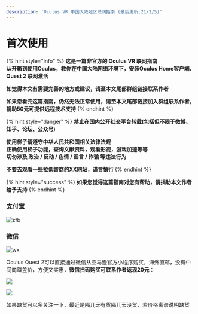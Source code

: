```yaml
---
description: 'Oculus VR 中国大陆地区联网指南 (最后更新:21/2/5)'
---
```


# 首次使用

{% hint style="info" %}
**这是一篇非官方的 Oculus VR 联网指南  
从开箱到使用Oculus，教你在中国大陆网络环境下，安装Oculus Home客户端、Quest 2 联网激活**

**如觉得本文有需要完善的地方或建议，请至本文尾部群组链接联系作者**

**如果您看完这篇指南，仍然无法正常使用，请至本文尾部链接加入群组联系作者，捐助50元可提供远程技术支持**
{% endhint %}

{% hint style="danger" %}
**禁止在国内公开社交平台转载\(包括但不限于微博、知乎、论坛、公众号\)**

**使用梯子请遵守中华人民共和国相关法律法规  
正确使用梯子功能，查询文献资料，观看影视，游戏加速等等  
切勿涉及 政治 / 反动 / 色情 / 谣言 / 诈骗 等违法行为**

**不要去观看一些拉低智商的XX网站，谨言慎行**
{% endhint %}

{% hint style="success" %}
**如果您觉得这篇指南对您有帮助，请捐助本文作者给予支持**
{% endhint %}

### 支付宝

![zfb](https://cdn.jsdelivr.net/gh/EYW-015/Oculus-guide-China/donate/zfb.png)

### 微信

![wx](https://cdn.jsdelivr.net/gh/EYW-015/Oculus-guide-China/donate/wx.png)

Oculus Quest 2可以直接通过微信从亚马逊官方小程序购买，海外直邮，没有中间商赚差价，方便又实惠，**微信扫码购买可联系作者返现20元**：

![](https://cdn.jsdelivr.net/gh/EYW-015/Oculus-guide-China/quest/amz64.png)

![](https://cdn.jsdelivr.net/gh/EYW-015/Oculus-guide-China/quest/amz256.png)

如果缺货可以多关注一下，最近是隔几天有货隔几天没货，若价格离谱说明缺货

